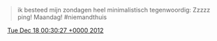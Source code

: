 > ik besteed mijn zondagen heel minimalistisch tegenwoordig: Zzzzz ping\! Maandag\! \#niemandthuis

<img src="../../media/tweet.ico" width="12" /> [Tue Dec 18 00:30:27 +0000 2012](https://twitter.com/DromerDenker/status/280832361514557442)